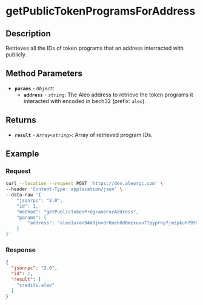 # getPublicTokenProgramsForAddress

## Description

Retrieves all the IDs of token programs that an address interracted with publicly.

## Method Parameters

- **`params`** - *`Object`*:
  - **`address`** - *`string`*: The Aleo address to retrieve the token programs it interacted with encoded in bech32 (prefix: `aleo`).

## Returns

- **`result`** - *`Array<string>`*: Array of retrieved program IDs.

## Example

### Request

```bash
curl --location --request POST 'https://dev.aleorpc.com' \
--header 'Content-Type: application/json' \
--data-raw '{
    "jsonrpc": "2.0",
    "id": 1,
    "method": "getPublicTokenProgramsForAddress",
    "params": {
        "address": "aleo1uran94ddjnvdr0neh8d0mzxuvv77pyprnp7jmzpkuh7950t46qyqnsadey"
    }
}'
```

### Response

```json
{
  "jsonrpc": "2.0",
  "id": 1,
  "result": [
    "credits.aleo"
  ]
}
```
